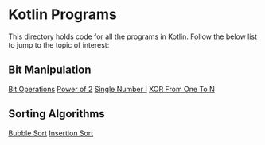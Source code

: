 # Kotlin Programs
This directory holds code for all the programs in Kotlin.
Follow the below list to jump to the topic of interest:

## Bit Manipulation
[Bit Operations](https://github.com/Sidhved/Data-Structures-And-Algorithms/blob/main/Kotlin/Bit%20Manipulation/BitOperations.kt)
[Power of 2](https://github.com/Sidhved/Data-Structures-And-Algorithms/blob/main/Kotlin/Bit%20Manipulation/PowOf2.kt)
[Single Number I](https://github.com/Sidhved/Data-Structures-And-Algorithms/blob/main/Kotlin/Bit%20Manipulation/SingleNumber_I.kt)
[XOR From One To N](https://github.com/Sidhved/Data-Structures-And-Algorithms/blob/main/Kotlin/Bit%20Manipulation/XORFromOneToN.kt)

## Sorting Algorithms
[Bubble Sort](https://github.com/Sidhved/Data-Structures-And-Algorithms/blob/main/Kotlin/Sorting%20Algos/BubbleSort.kt)
[Insertion Sort](https://github.com/Sidhved/Data-Structures-And-Algorithms/blob/main/Kotlin/Sorting%20Algos/InsertionSort.kt)

